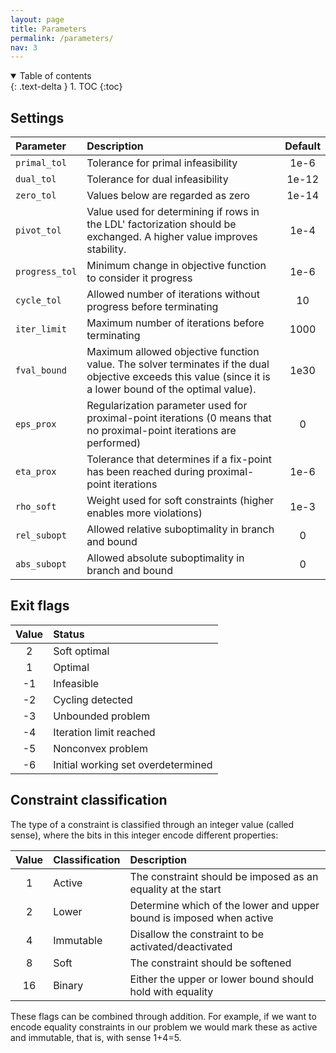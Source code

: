 ```yaml
---
layout: page
title: Parameters 
permalink: /parameters/
nav: 3 
---
```

<details open markdown="block">
<summary>
Table of contents
</summary>
{: .text-delta }
1. TOC
{:toc}
</details>


## Settings

|  Parameter |  Description| Default |
|:-------------|:------------------|:------:|
| `primal_tol`  | Tolerance for primal infeasibility|  1e-6 |
| `dual_tol`	 | Tolerance for dual infeasibility| 1e-12|
| `zero_tol` | Values below are regarded as zero | 1e-14|
| `pivot_tol` | Value used for determining if rows in the LDL' factorization should be exchanged. A higher value improves stability. | 1e-4|
| `progress_tol` | Minimum change in objective function to consider it progress | 1e-6|
| `cycle_tol` | Allowed number of iterations without progress before terminating| 10 |
| `iter_limit` | Maximum number of iterations before terminating| 1000 |
| `fval_bound` | Maximum allowed objective function value. The solver terminates if the dual objective exceeds this value (since it is a lower bound of the optimal value). | 1e30|
| `eps_prox` | Regularization parameter used for proximal-point iterations (0 means that no proximal-point iterations are performed) | 0|
| `eta_prox` | Tolerance that determines if a fix-point has been reached during proximal-point iterations | 1e-6|
| `rho_soft` | Weight used for soft constraints (higher enables more violations) | 1e-3|
| `rel_subopt` | Allowed relative suboptimality in branch and bound | 0 |
| `abs_subopt` | Allowed absolute suboptimality in branch and bound | 0 |


## Exit flags 

|Value|Status |
|:-:|:-------|
|2|Soft optimal|
|1|Optimal |
|-1|Infeasible|
|-2|Cycling detected|
|-3|Unbounded problem|
|-4|Iteration limit reached|
|-5|Nonconvex problem|
|-6|Initial working set overdetermined|

## Constraint classification
The type of a constraint is classified through an integer value (called sense), where the bits in this integer encode different properties: 

|Value| Classification|Description
|:-:|:-------|:--|
|1|Active| The constraint should be imposed as an equality at the start|
|2|Lower| Determine which of the lower and upper bound is imposed when active| 
|4|Immutable| Disallow the constraint to be activated/deactivated|
|8|Soft| The constraint should be softened | 
|16|Binary| Either the upper or lower bound should hold with equality|

These flags can be combined through addition. For example, if we want to encode equality constraints in our problem we would mark these as active and immutable, that is, with sense 1+4=5.
